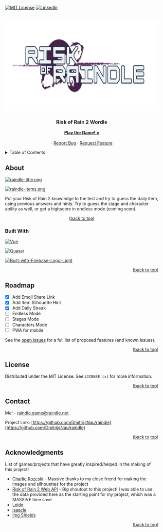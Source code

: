 <!-- Improved compatibility of back to top link: See: https://github.com/othneildrew/Best-README-Template/pull/73 -->

<a name="readme-top"></a>

<!--
*** Thanks for checking out the Best-README-Template. If you have a suggestion
*** that would make this better, please fork the repo and create a pull request
*** or simply open an issue with the tag "enhancement".
*** Don't forget to give the project a star!
*** Thanks again! Now go create something AMAZING! :D
-->

<!-- PROJECT SHIELDS -->
<!--
*** I'm using markdown "reference style" links for readability.
*** Reference links are enclosed in brackets [ ] instead of parentheses ( ).
*** See the bottom of this document for the declaration of the reference variables
*** for contributors-url, forks-url, etc. This is an optional, concise syntax you may use.
*** https://www.markdownguide.org/basic-syntax/#reference-style-links
-->
<!-- [![Contributors][contributors-shield]][contributors-url]
[![Forks][forks-shield]][forks-url]
[![Stargazers][stars-shield]][stars-url]
[![Issues][issues-shield]][issues-url]
-->

[![MIT License][license-shield]][license-url]
[![LinkedIn][linkedin-shield]][linkedin-url]

<!-- PROJECT LOGO -->
<br />
<div align="center">
  <a href="https://github.com/DmitrijsNau/raindle">
    <img src="./public/images/raindle_logo.png" alt="Logo" width="700" height="300">
  </a>

  <h3 align="center">Risk of Rain 2 Wordle</h3>

  <p align="center">
    <a href="https://raindle.net/"><strong>Play the Game! »</strong></a>
    <br />
    <br />
    ·
    <a href="https://github.com/DmitrijsNau/raindle/issues/new?labels=bug&template=bug-report---.md">Report Bug</a>
    ·
    <a href="https://github.com/DmitrijsNau/raindle/issues/new?labels=enhancement&template=feature-request---.md">Request Feature</a>
  </p>
</div>

<!-- TABLE OF CONTENTS -->
<details>
  <summary>Table of Contents</summary>
  <ol>
    <li>
      <a href="#about-the-project">About The Project</a>
      <ul>
        <li><a href="#built-with">Built With</a></li>
      </ul>
    </li>
    <li><a href="#roadmap">Roadmap</a></li>
    <li><a href="#license">License</a></li>
    <li><a href="#contact">Contact</a></li>
    <li><a href="#acknowledgments">Acknowledgments</a></li>
  </ol>
</details>

<!-- ABOUT THE PROJECT -->

## About

[![raindle-title.png](https://i.postimg.cc/W1Sxgq8F/raindle-title.png)](https://postimg.cc/JsDTWn9M)

[![raindle-items.png](https://i.postimg.cc/kM0CgSY7/raindle-items.png)](https://postimg.cc/mhyJdPGn)

Put your Risk of Rain 2 knowledge to the test and try to guess the daily item, using previous answers and hints. Try to guess the stage and character ability as well, or get a highscore in endless mode (coming soon).

<p align="center">(<a href="#readme-top">back to top</a>)</p>

### Built With

[![Vue][Vue.js]][Vue-url]

[![Quasar][Quasar]][Quasar-url]

[<img src="https://i.postimg.cc/FRkMxZB4/Built-with-Firebase-Logo-Light.png" alt="Built-with-Firebase-Logo-Light" width="90" height=40/>](https://postimg.cc/hzgZD9ny)

<p align="right">(<a href="#readme-top">back to top</a>)</p>

<!-- ROADMAP -->

## Roadmap

- [x] Add Emoji Share Link
- [x] Add Item Silhouette Hint
- [x] Add Daily Streak
- [ ] Endless Mode
- [ ] Stages Mode
- [ ] Characters Mode
- [ ] PWA for mobile

See the [open issues](https://github.com/DmitrijsNau/raindle/issues) for a full list of proposed features (and known issues).

<p align="right">(<a href="#readme-top">back to top</a>)</p>

<!-- LICENSE -->

## License

Distributed under the MIT License. See `LICENSE.txt` for more information.

<p align="right">(<a href="#readme-top">back to top</a>)</p>

<!-- CONTACT -->

## Contact

Me! - raindle.game@raindle.net

Project Link: [https://github.com/DmitrijsNau/raindle](https://github.com/DmitrijsNau/raindle)

<p align="right">(<a href="#readme-top">back to top</a>)</p>

<!-- ACKNOWLEDGMENTS -->

## Acknowledgments

List of games/projects that have greatly inspired/helped in the making of this project!

- [Charlie Rozeski](https://rozeski.net/) - Massive thanks to my close friend for making the images and silhouettes for the project
- [Risk of Rain 2 Web API](https://riskofrain2api.herokuapp.com/) - Big shoutout to this project! I was able to use the data provided here as the starting point for my project, which was a MASSIVE time save
- [Lolde](https://loldle.net/)
- [Isaacle](https://isaacle.net/)
- [Img Shields](https://shields.io)

<p align="right">(<a href="#readme-top">back to top</a>)</p>

<!-- MARKDOWN LINKS & IMAGES -->
<!-- https://www.markdownguide.org/basic-syntax/#reference-style-links -->

[contributors-shield]: https://img.shields.io/github/contributors/othneildrew/Best-README-Template.svg?style=for-the-badge
[contributors-url]: https://github.com/DmitrijsNau/raindle/graphs/contributors
[forks-shield]: https://img.shields.io/github/forks/othneildrew/Best-README-Template.svg?style=for-the-badge
[forks-url]: https://github.com/DmitrijsNau/raindle/network/members
[stars-shield]: https://img.shields.io/github/stars/othneildrew/Best-README-Template.svg?style=for-the-badge
[stars-url]: https://github.com/DmitrijsNau/raindle/stargazers
[issues-shield]: https://img.shields.io/github/issues/othneildrew/Best-README-Template.svg?style=for-the-badge
[issues-url]: https://github.com/DmitrijsNau/raindle/issues
[license-shield]: https://img.shields.io/github/license/othneildrew/Best-README-Template.svg?style=for-the-badge
[license-url]: https://github.com/DmitrijsNau/raindle/blob/main/LICENSE.txt
[linkedin-shield]: https://img.shields.io/badge/-LinkedIn-black.svg?style=for-the-badge&logo=linkedin&colorB=555
[linkedin-url]: https://www.linkedin.com/in/dima-naudzuns-499b96210/
[Vue.js]: https://img.shields.io/badge/Vue.js-35495E?style=for-the-badge&logo=vuedotjs&logoColor=4FC08D
[Vue-url]: https://vuejs.org/
[Quasar]: https://img.shields.io/badge/Quasar-000000?style=for-the-badge&logo=quasar&logoColor=3492eb
[Quasar-url]: https://quasar.dev/
